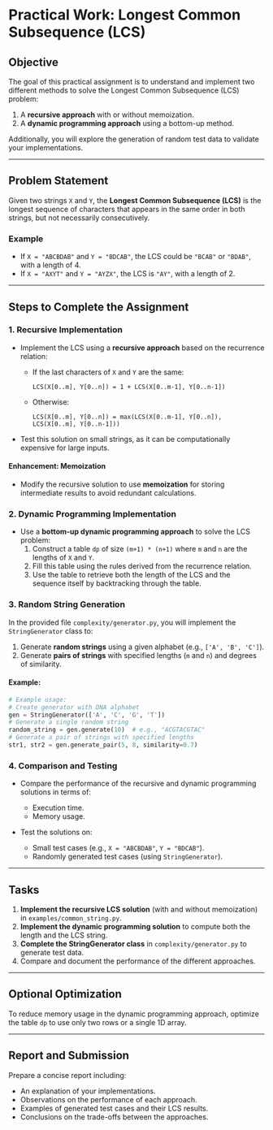 # Practical Work: Longest Common Subsequence (LCS)

## **Objective**
The goal of this practical assignment is to understand and implement two different methods to solve the Longest Common Subsequence (LCS) problem:

1. A **recursive approach** with or without memoization.
2. A **dynamic programming approach** using a bottom-up method.

Additionally, you will explore the generation of random test data to validate your implementations.

---

## **Problem Statement**
Given two strings `X` and `Y`, the **Longest Common Subsequence (LCS)** is the longest sequence of characters that appears in the same order in both strings, but not necessarily consecutively.

### **Example**
- If `X = "ABCBDAB"` and `Y = "BDCAB"`, the LCS could be `"BCAB"` or `"BDAB"`, with a length of 4.
- If `X = "AXYT"` and `Y = "AYZX"`, the LCS is `"AY"`, with a length of 2.

---

## **Steps to Complete the Assignment**

### **1. Recursive Implementation**
- Implement the LCS using a **recursive approach** based on the recurrence relation:

  - If the last characters of `X` and `Y` are the same:
    ```
    LCS(X[0..m], Y[0..n]) = 1 + LCS(X[0..m-1], Y[0..n-1])
    ```
  - Otherwise:
    ```
    LCS(X[0..m], Y[0..n]) = max(LCS(X[0..m-1], Y[0..n]), LCS(X[0..m], Y[0..n-1]))
    ```
- Test this solution on small strings, as it can be computationally expensive for large inputs.
#### **Enhancement: Memoization**
- Modify the recursive solution to use **memoization** for storing intermediate results to avoid redundant calculations.
### **2. Dynamic Programming Implementation**
- Use a **bottom-up dynamic programming approach** to solve the LCS problem:
  1. Construct a table `dp` of size `(m+1) * (n+1)` where `m` and `n` are the lengths of `X` and `Y`.
  2. Fill this table using the rules derived from the recurrence relation.
  3. Use the table to retrieve both the length of the LCS and the sequence itself by backtracking through the table.
### **3. Random String Generation**
In the provided file `complexity/generator.py`, you will implement the `StringGenerator` class to:
1. Generate **random strings** using a given alphabet (e.g., `['A', 'B', 'C']`).
2. Generate **pairs of strings** with specified lengths (`m` and `n`) and degrees of similarity.
#### Example:
```python
# Example usage:
# Create generator with DNA alphabet
gen = StringGenerator(['A', 'C', 'G', 'T'])
# Generate a single random string
random_string = gen.generate(10)  # e.g., "ACGTACGTAC"
# Generate a pair of strings with specified lengths
str1, str2 = gen.generate_pair(5, 8, similarity=0.7)
```

### **4. Comparison and Testing**
- Compare the performance of the recursive and dynamic programming solutions in terms of:
  - Execution time.
  - Memory usage.

- Test the solutions on:
  - Small test cases (e.g., `X = "ABCBDAB"`, `Y = "BDCAB"`).
  - Randomly generated test cases (using `StringGenerator`).

---

## **Tasks**

1. **Implement the recursive LCS solution** (with and without memoization) in `examples/common_string.py`.
2. **Implement the dynamic programming solution** to compute both the length and the LCS string.
3. **Complete the StringGenerator class** in `complexity/generator.py` to generate test data.
4. Compare and document the performance of the different approaches.

---

## **Optional Optimization**
To reduce memory usage in the dynamic programming approach, optimize the table `dp` to use only two rows or a single 1D array.

---

## **Report and Submission**
Prepare a concise report including:

- An explanation of your implementations.
- Observations on the performance of each approach.
- Examples of generated test cases and their LCS results.
- Conclusions on the trade-offs between the approaches.

